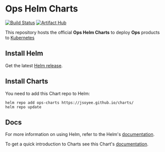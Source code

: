 # Ops Helm Charts

[![Build Status](https://github.com/jsoyee/charts/workflows/Lint%20and%20Test%20Charts/badge.svg)](https://github.com/jsoyee/charts/actions) [![Artifact Hub](https://img.shields.io/endpoint?url=https://artifacthub.io/badge/repository/jsoyee)](https://artifacthub.io/packages/search?repo=jsoyee)

This repository hosts the official **Ops Helm Charts** to deploy **Ops** products to [Kubernetes](https://kubernetes.io/)

## Install Helm

Get the latest [Helm release](https://github.com/kubernetes/helm#install).

## Install Charts

You need to add this Chart repo to Helm:

```console
helm repo add ops-charts https://jsoyee.github.io/charts/
helm repo update
```

## Docs

For more information on using Helm, refer to the Helm's [documentation](https://docs.helm.sh/using_helm/#quickstart-guide).

To get a quick introduction to Charts see this Chart's [documentation](https://docs.helm.sh/developing_charts/#charts).
